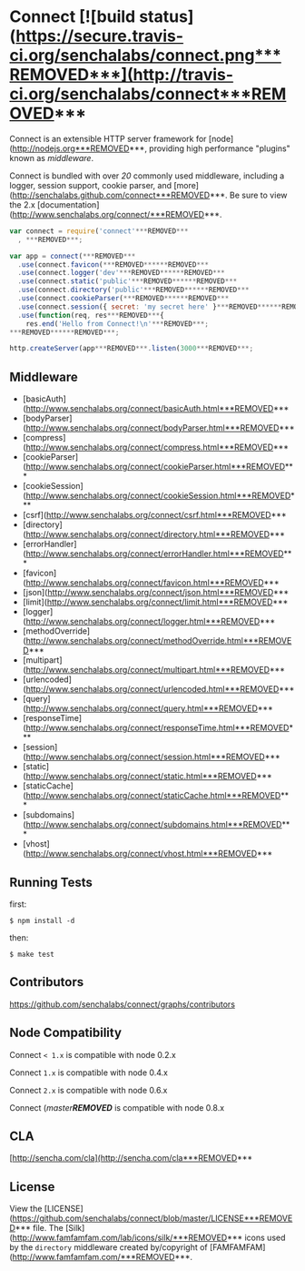 # Connect [![build status](https://secure.travis-ci.org/senchalabs/connect.png***REMOVED***](http://travis-ci.org/senchalabs/connect***REMOVED***

  Connect is an extensible HTTP server framework for [node](http://nodejs.org***REMOVED***, providing high performance "plugins" known as _middleware_.

 Connect is bundled with over _20_ commonly used middleware, including
 a logger, session support, cookie parser, and [more](http://senchalabs.github.com/connect***REMOVED***. Be sure to view the 2.x [documentation](http://www.senchalabs.org/connect/***REMOVED***.

```js
var connect = require('connect'***REMOVED***
  , ***REMOVED***;

var app = connect(***REMOVED***
  .use(connect.favicon(***REMOVED******REMOVED***
  .use(connect.logger('dev'***REMOVED******REMOVED***
  .use(connect.static('public'***REMOVED******REMOVED***
  .use(connect.directory('public'***REMOVED******REMOVED***
  .use(connect.cookieParser(***REMOVED******REMOVED***
  .use(connect.session({ secret: 'my secret here' }***REMOVED******REMOVED***
  .use(function(req, res***REMOVED***{
    res.end('Hello from Connect!\n'***REMOVED***;
***REMOVED******REMOVED***;

http.createServer(app***REMOVED***.listen(3000***REMOVED***;
```

## Middleware

  - [basicAuth](http://www.senchalabs.org/connect/basicAuth.html***REMOVED***
  - [bodyParser](http://www.senchalabs.org/connect/bodyParser.html***REMOVED***
  - [compress](http://www.senchalabs.org/connect/compress.html***REMOVED***
  - [cookieParser](http://www.senchalabs.org/connect/cookieParser.html***REMOVED***
  - [cookieSession](http://www.senchalabs.org/connect/cookieSession.html***REMOVED***
  - [csrf](http://www.senchalabs.org/connect/csrf.html***REMOVED***
  - [directory](http://www.senchalabs.org/connect/directory.html***REMOVED***
  - [errorHandler](http://www.senchalabs.org/connect/errorHandler.html***REMOVED***
  - [favicon](http://www.senchalabs.org/connect/favicon.html***REMOVED***
  - [json](http://www.senchalabs.org/connect/json.html***REMOVED***
  - [limit](http://www.senchalabs.org/connect/limit.html***REMOVED***
  - [logger](http://www.senchalabs.org/connect/logger.html***REMOVED***
  - [methodOverride](http://www.senchalabs.org/connect/methodOverride.html***REMOVED***
  - [multipart](http://www.senchalabs.org/connect/multipart.html***REMOVED***
  - [urlencoded](http://www.senchalabs.org/connect/urlencoded.html***REMOVED***
  - [query](http://www.senchalabs.org/connect/query.html***REMOVED***
  - [responseTime](http://www.senchalabs.org/connect/responseTime.html***REMOVED***
  - [session](http://www.senchalabs.org/connect/session.html***REMOVED***
  - [static](http://www.senchalabs.org/connect/static.html***REMOVED***
  - [staticCache](http://www.senchalabs.org/connect/staticCache.html***REMOVED***
  - [subdomains](http://www.senchalabs.org/connect/subdomains.html***REMOVED***
  - [vhost](http://www.senchalabs.org/connect/vhost.html***REMOVED***

## Running Tests

first:

    $ npm install -d

then:

    $ make test

## Contributors

 https://github.com/senchalabs/connect/graphs/contributors

## Node Compatibility

  Connect `< 1.x` is compatible with node 0.2.x


  Connect `1.x` is compatible with node 0.4.x


  Connect `2.x` is compatible with node 0.6.x


  Connect (_master_***REMOVED*** is compatible with node 0.8.x

## CLA

 [http://sencha.com/cla](http://sencha.com/cla***REMOVED***

## License

View the [LICENSE](https://github.com/senchalabs/connect/blob/master/LICENSE***REMOVED*** file. The [Silk](http://www.famfamfam.com/lab/icons/silk/***REMOVED*** icons used by the `directory` middleware created by/copyright of [FAMFAMFAM](http://www.famfamfam.com/***REMOVED***.
